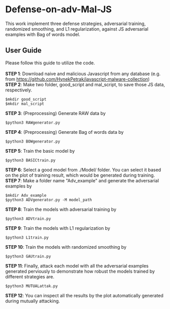 # Defense-on-adv-Mal-JS
This work implement three defense strategies, adversarial training, randomized smoothing, and L1 regularization, against JS adversarial examples with Bag of words model.

## User Guide
Please follow this guide to utilize the code. </br>
</br>
**STEP 1**: Download naive and malicious Javascript from any database (e.g. from https://github.com/HynekPetrak/javascript-malware-collection)
</br>
**STEP 2**: Make two folder, good_script and mal_script, to save those JS data, respectively. </br>
```console
$mkdir good_script
$mkdir mal_script
```
**STEP 3**: (Preprocessing) Generate RAW data by 
```console
$python3 RAWgenerator.py
```
**STEP 4**: (Preprocessing) Generate Bag of words data by 
```console
$python3 BOWgenerator.py
```
**STEP 5**: Train the basic model by
```console
$python3 BASICtrain.py
```
**STEP 6**: Select a good model from ./Model/ folder. You can select it based on the plot of training result, which would be generated during training.</br>
**STEP 7**: Make a folder name "Adv_example" and generate the adversarial examples by
```console
$mkdir Adv_example
$python3 ADVgenerator.py -M model_path
```
**STEP 8**: Train the models with adversarial training by 
```console
$python3 ADVtrain.py
```
**STEP 9**: Train the models with L1 regularization by 
```console
$python3 L1train.py
```
**STEP 10**: Train the models with randomized smoothing by 
```console
$python3 GAUtrain.py
```
**STEP 11**: Finally, attack each model with all the adversarial examples generated perviously to demonstrate how robust the models trained by different strategies are. 
```console
$python3 MUTUALattak.py
```
**STEP 12**: You can inspect all the results by the plot automatically generated during mutually attacking.
